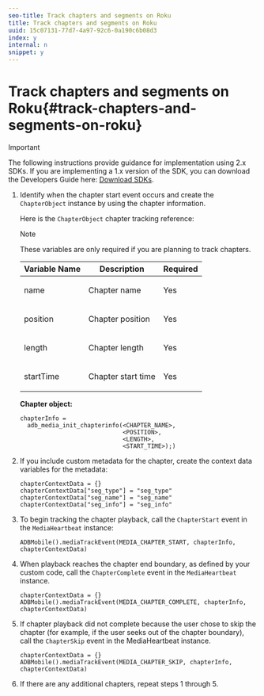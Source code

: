 ```yaml
---
seo-title: Track chapters and segments on Roku
title: Track chapters and segments on Roku
uuid: 15c07131-77d7-4a97-92c6-0a190c6b08d3
index: y
internal: n
snippet: y
---
```


# Track chapters and segments on Roku{#track-chapters-and-segments-on-roku}

>[!IMPORTANT]
>
>The following instructions provide guidance for implementation using 2.x SDKs. If you are implementing a 1.x version of the SDK, you can download the Developers Guide here: [Download SDKs](../../sdk-implement/download-sdks.md).

1. Identify when the chapter start event occurs and create the `ChapterObject` instance by using the chapter information.

   Here is the `ChapterObject` chapter tracking reference:  

   >[!NOTE]
   >
   >These variables are only required if you are planning to track chapters.

   <table id="table_840ABDA54A4A436996464D59D04ABB4D"> 
    <thead> 
     <tr> 
      <th colname="col1" class="entry"> Variable Name </th> 
      <th colname="col2" class="entry"> Description </th> 
      <th colname="col3" class="entry"> Required </th> 
     </tr> 
    </thead>
    <tbody> 
     <tr> 
      <td colname="col1"> <span class="codeph"> name </span> </td> 
      <td colname="col2"> <p>Chapter name </p> </td> 
      <td colname="col3"> <p>Yes </p> </td> 
     </tr> 
     <tr> 
      <td colname="col1"> <span class="codeph"> position </span> </td> 
      <td colname="col2"> <p>Chapter position </p> </td> 
      <td colname="col3"> <p>Yes </p> </td> 
     </tr> 
     <tr> 
      <td colname="col1"> <span class="codeph"> length </span> </td> 
      <td colname="col2"> <p>Chapter length </p> </td> 
      <td colname="col3"> <p>Yes </p> </td> 
     </tr> 
     <tr> 
      <td colname="col1"> <span class="codeph"> startTime </span> </td> 
      <td colname="col2"> <p>Chapter start time </p> </td> 
      <td colname="col3"> <p>Yes </p> </td> 
     </tr> 
    </tbody> 
   </table>

   **Chapter object:** 

   ```
   chapterInfo =  
     adb_media_init_chapterinfo(<CHAPTER_NAME>,  
                                <POSITION>,  
                                <LENGTH>,  
                                <START_TIME>);)
   ```

1. If you include custom metadata for the chapter, create the context data variables for the metadata: 

   ```
   chapterContextData = {} 
   chapterContextData["seg_type"] = "seg_type" 
   chapterContextData["seg_name"] = "seg_name" 
   chapterContextData["seg_info"] = "seg_info"
   ```

1. To begin tracking the chapter playback, call the `ChapterStart` event in the `MediaHeartbeat` instance: 

   ```
   ADBMobile().mediaTrackEvent(MEDIA_CHAPTER_START, chapterInfo, chapterContextData)
   ```

1. When playback reaches the chapter end boundary, as defined by your custom code, call the `ChapterComplete` event in the `MediaHeartbeat` instance. 

   ```
   chapterContextData = {} 
   ADBMobile().mediaTrackEvent(MEDIA_CHAPTER_COMPLETE, chapterInfo, chapterContextData)
   ```

1. If chapter playback did not complete because the user chose to skip the chapter (for example, if the user seeks out of the chapter boundary), call the `ChapterSkip` event in the MediaHeartbeat instance.

   ```
   chapterContextData = {} 
   ADBMobile().mediaTrackEvent(MEDIA_CHAPTER_SKIP, chapterInfo, chapterContextData)
   ```

1. If there are any additional chapters, repeat steps 1 through 5.

